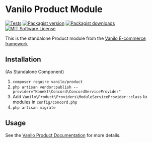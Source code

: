 # Vanilo Product Module

[![Tests](https://img.shields.io/github/actions/workflow/status/vanilophp/product/tests.yml?branch=master&style=flat-square)](https://github.com/vanilophp/product/actions?query=workflow%3Atests)
[![Packagist version](https://img.shields.io/packagist/v/vanilo/product.svg?style=flat-square)](https://packagist.org/packages/vanilo/product)
[![Packagist downloads](https://img.shields.io/packagist/dt/vanilo/product.svg?style=flat-square)](https://packagist.org/packages/vanilo/product)
[![MIT Software License](https://img.shields.io/badge/license-MIT-blue.svg?style=flat-square)](LICENSE.md)

This is the standalone Product module from the [Vanilo E-commerce framework](https://vanilo.io)

## Installation

(As Standalone Component)

1. `composer require vanilo/product`
2. `php artisan vendor:publish --provider="Konekt\Concord\ConcordServiceProvider"`
3. Add `Vanilo\Product\Providers\ModuleServiceProvider::class` to modules in `config/concord.php`
4. `php artisan migrate`

## Usage

See the [Vanilo Product Documentation](https://vanilo.io/docs/master/products) for more details.
